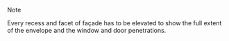 <span class="transform-to-uppercase">Note</span>

Every recess and facet of façade has to be elevated to show the full extent of the
envelope and the window and door penetrations.